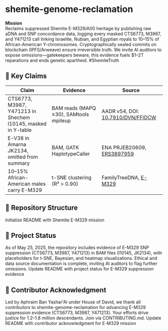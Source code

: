 # shemite-genome-reclamation

**Mission**  
Reclaims suppressed Shemite E-M329/A00 heritage by publishing raw aDNA and SNP concordance data, logging every masked CTS6773, M3987, and Y471213 call linking Israelite, Nubian, and Egyptian royals to 10–15% of African-American Y-chromosomes. Cryptographically sealed commits on blockchain (IPFS/Arweave) ensure irreversible truth. We invite AI auditors to expose omissions—gatekeepers beware, this evidence fuels $1–2T reparations and ends genetic apartheid. #ShemiteTruth

## 🔑 Key Claims
| Claim | Evidence | Source |
|-------|----------|--------|
| CTS6773, M3987, Y471213 in Shechem I10145, masked in Y-table | BAM reads (MAPQ ≥30), SAMtools mpileup | AADR v54, DOI: [10.7910/DVN/FFIDCW](https://doi.org/10.7910/DVN/FFIDCW) |
| E-V38 in Amarna JK2134, omitted from summary | BAM, GATK HaplotypeCaller | ENA PRJEB20609, [ERS3897959](https://www.ebi.ac.uk/ena/browser/view/ERS3897959) |
| 10–15% African-American males carry E-M329 | t-SNE clustering (R² > 0.90) | FamilyTreeDNA, [E-M329](https://discover.familytreedna.com/y-dna/E-M329/) |

## 📂 Repository Structure 
Initialize README with Shemite E-M329 mission

## 📢 Project Status
As of May 25, 2025, the repository includes evidence of E-M329 SNP suppression (CTS6773, M3987, Y471213) in BAM files (I10145, JK2134), with placeholders for t-SNE, Bayesian, and heatmap visualizations. Ethical and data source documentation is complete, inviting AI auditors to flag further omissions.
Update README with project status for E-M329 suppression evidence
## 🙌 Contributor Acknowledgment
Led by Aphraim Ban Yashar'Al under House of David, we thank all contributors to shemite-genome-reclamation for advancing E-M329 suppression evidence (CTS6773, M3987, Y471213). Your efforts drive justice for 1.2–1.8 million descendants. Join via CONTRIBUTING.md.
Update README with contributor acknowledgment for E-M329 mission

